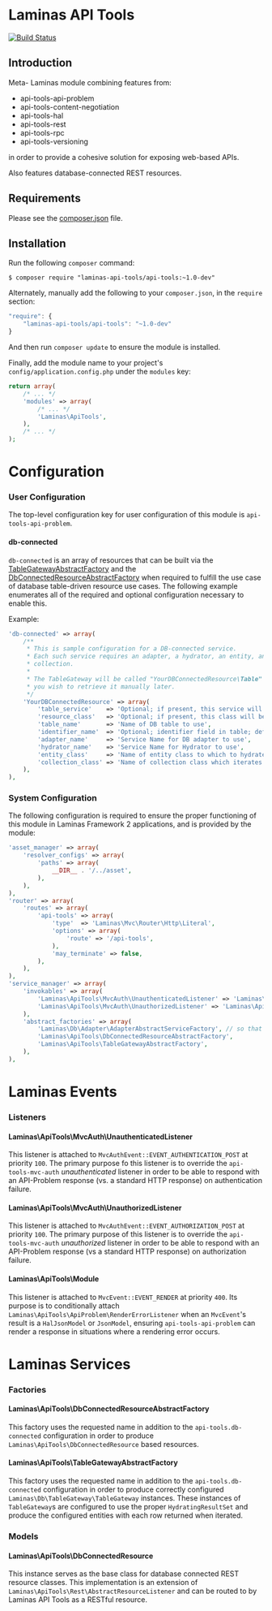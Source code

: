 Laminas API Tools
============

[![Build Status](https://travis-ci.org/laminas-api-tools/api-tools.png)](https://travis-ci.org/laminas-api-tools/api-tools)

Introduction
------------

Meta- Laminas module combining features from:

- api-tools-api-problem
- api-tools-content-negotiation
- api-tools-hal
- api-tools-rest
- api-tools-rpc
- api-tools-versioning

in order to provide a cohesive solution for exposing web-based APIs.

Also features database-connected REST resources.

Requirements
------------
  
Please see the [composer.json](composer.json) file.

Installation
------------

Run the following `composer` command:

```console
$ composer require "laminas-api-tools/api-tools:~1.0-dev"
```

Alternately, manually add the following to your `composer.json`, in the `require` section:

```javascript
"require": {
    "laminas-api-tools/api-tools": "~1.0-dev"
}
```

And then run `composer update` to ensure the module is installed.

Finally, add the module name to your project's `config/application.config.php` under the `modules`
key:

```php
return array(
    /* ... */
    'modules' => array(
        /* ... */
        'Laminas\ApiTools',
    ),
    /* ... */
);
```

Configuration
=============

### User Configuration

The top-level configuration key for user configuration of this module is `api-tools-api-problem`.

#### db-connected

`db-connected` is an array of resources that can be built via the
[TableGatewayAbstractFactory](#apitoolstablegatewayabstractfactory) and the
[DbConnectedResourceAbstractFactory](#apitoolsdbconnectedresourceabstractfactory) when required
to fulfill the use case of database table-driven resource use cases. The following example
enumerates all of the required and optional configuration necessary to enable this.

Example:

```php
'db-connected' => array(
    /**
     * This is sample configuration for a DB-connected service.
     * Each such service requires an adapter, a hydrator, an entity, and a
     * collection.
     *
     * The TableGateway will be called "YourDBConnectedResource\Table" should
     * you wish to retrieve it manually later.
     */
    'YourDBConnectedResource' => array(
        'table_service'    => 'Optional; if present, this service will be used as the table gateway',
        'resource_class'   => 'Optional; if present, this class will be used as the db-connected resource',
        'table_name'       => 'Name of DB table to use',
        'identifier_name'  => 'Optional; identifier field in table; defaults to table_name_id or id',
        'adapter_name'     => 'Service Name for DB adapter to use',
        'hydrator_name'    => 'Service Name for Hydrator to use',
        'entity_class'     => 'Name of entity class to which to hydrate',
        'collection_class' => 'Name of collection class which iterates entities; should be a Paginator extension',
    ),
),
```

### System Configuration

The following configuration is required to ensure the proper functioning of this module in Laminas
Framework 2 applications, and is provided by the module:

```php
'asset_manager' => array(
    'resolver_configs' => array(
        'paths' => array(
            __DIR__ . '/../asset',
        ),
    ),
),
'router' => array(
    'routes' => array(
        'api-tools' => array(
            'type'  => 'Laminas\Mvc\Router\Http\Literal',
            'options' => array(
                'route' => '/api-tools',
            ),
            'may_terminate' => false,
        ),
    ),
),
'service_manager' => array(
    'invokables' => array(
        'Laminas\ApiTools\MvcAuth\UnauthenticatedListener' => 'Laminas\ApiTools\MvcAuth\UnauthenticatedListener',
        'Laminas\ApiTools\MvcAuth\UnauthorizedListener' => 'Laminas\ApiTools\MvcAuth\UnauthorizedListener',
    ),
    'abstract_factories' => array(
        'Laminas\Db\Adapter\AdapterAbstractServiceFactory', // so that db-connected works "out-of-the-box"
        'Laminas\ApiTools\DbConnectedResourceAbstractFactory',
        'Laminas\ApiTools\TableGatewayAbstractFactory',
    ),
),
```

Laminas Events
==========

### Listeners

#### Laminas\ApiTools\MvcAuth\UnauthenticatedListener

This listener is attached to `MvcAuthEvent::EVENT_AUTHENTICATION_POST` at priority `100`.  The
primary purpose fo this listener is to override the `api-tools-mvc-auth` _unauthenticated_ listener in
order to be able to respond with an API-Problem response (vs. a standard HTTP response) on
authentication failure.

#### Laminas\ApiTools\MvcAuth\UnauthorizedListener

This listener is attached to `MvcAuthEvent::EVENT_AUTHORIZATION_POST` at priority `100`.  The
primary purpose of this listener is to override the `api-tools-mvc-auth` _unauthorized_ listener in order
to be able to respond with an API-Problem response (vs a standard HTTP response) on authorization
failure.

#### Laminas\ApiTools\Module

This listener is attached to `MvcEvent::EVENT_RENDER` at priority `400`.  Its purpose is to
conditionally attach `Laminas\ApiTools\ApiProblem\RenderErrorListener` when an `MvcEvent`'s result is a
`HalJsonModel` or `JsonModel`, ensuring `api-tools-api-problem` can render a response in situations where
a rendering error occurs.

Laminas Services
============

### Factories

#### Laminas\ApiTools\DbConnectedResourceAbstractFactory

This factory uses the requested name in addition to the `api-tools.db-connected` configuration
in order to produce `Laminas\ApiTools\DbConnectedResource` based resources.

#### Laminas\ApiTools\TableGatewayAbstractFactory

This factory uses the requested name in addition to the `api-tools.db-connected` configuration
in order to produce correctly configured `Laminas\Db\TableGateway\TableGateway` instances.  These
instances of `TableGateway`s are configured to use the proper `HydratingResultSet` and produce
the configured entities with each row returned when iterated.

### Models

#### Laminas\ApiTools\DbConnectedResource

This instance serves as the base class for database connected REST resource classes.  This
implementation is an extension of `Laminas\ApiTools\Rest\AbstractResourceListener` and can be routed to by
Laminas API Tools as a RESTful resource.
